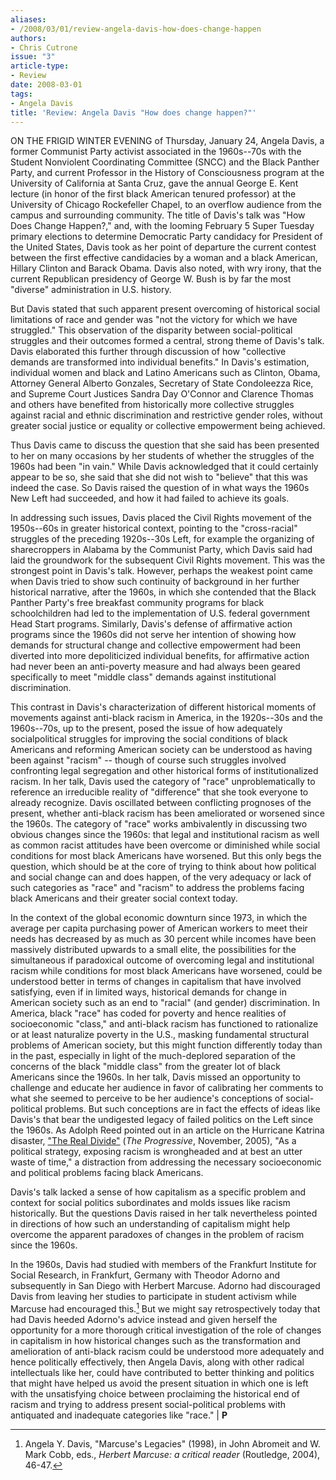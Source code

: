 ```yaml
---
aliases:
- /2008/03/01/review-angela-davis-how-does-change-happen
authors:
- Chris Cutrone
issue: "3"
article-type:
- Review
date: 2008-03-01
tags:
- Angela Davis
title: 'Review: Angela Davis "How does change happen?"'
---
```


ON THE FRIGID WINTER EVENING of Thursday, January 24, Angela Davis, a former Communist Party activist associated in the 1960s--70s with the Student Nonviolent Coordinating Committee (SNCC) and the Black Panther Party, and current Professor in the History of Consciousness program at the University of California at Santa Cruz, gave the annual George E. Kent lecture (in honor of the first black American tenured professor) at the University of Chicago Rockefeller Chapel, to an overflow audience from the campus and surrounding community. The title of Davis's talk was "How Does Change Happen?," and, with the looming February 5 Super Tuesday primary elections to determine Democratic Party candidacy for President of the United States, Davis took as her point of departure the current contest between the first effective candidacies by a woman and a black American, Hillary Clinton and Barack Obama. Davis also noted, with wry irony, that the current Republican presidency of George W. Bush is by far the most "diverse" administration in U.S. history.

But Davis stated that such apparent present overcoming of historical social limitations of race and gender was "not the victory for which we have struggled." This observation of the disparity between social-political struggles and their outcomes formed a central, strong theme of Davis's talk. Davis elaborated this further through discussion of how "collective demands are transformed into individual benefits." In Davis's estimation, individual women and black and Latino Americans such as Clinton, Obama, Attorney General Alberto Gonzales, Secretary of State Condoleezza Rice, and Supreme Court Justices Sandra Day O'Connor and Clarence Thomas and others have benefited from historically more collective struggles against racial and ethnic discrimination and restrictive gender roles, without greater social justice or equality or collective empowerment being achieved.

Thus Davis came to discuss the question that she said has been presented to her on many occasions by her students of whether the struggles of the 1960s had been "in vain." While Davis acknowledged that it could certainly appear to be so, she said that she did not wish to "believe" that this was indeed the case. So Davis raised the question of in what ways the 1960s New Left had succeeded, and how it had failed to achieve its goals.

In addressing such issues, Davis placed the Civil Rights movement of the 1950s--60s in greater historical context, pointing to the "cross-racial" struggles of the preceding 1920s--30s Left, for example the organizing of sharecroppers in Alabama by the Communist Party, which Davis said had laid the groundwork for the subsequent Civil Rights movement. This was the strongest point in Davis's talk. However, perhaps the weakest point came when Davis tried to show such continuity of background in her further historical narrative, after the 1960s, in which she contended that the Black Panther Party's free breakfast community programs for black schoolchildren had led to the implementation of U.S. federal government Head Start programs. Similarly, Davis's defense of affirmative action programs since the 1960s did not serve her intention of showing how demands for structural change and collective empowerment had been diverted into more depoliticized individual benefits, for affirmative action had never been an anti-poverty measure and had always been geared specifically to meet "middle class" demands against institutional discrimination.

This contrast in Davis's characterization of different historical moments of movements against anti-black racism in America, in the 1920s--30s and the 1960s--70s, up to the present, posed the issue of how adequately socialpolitical struggles for improving the social conditions of black Americans and reforming American society can be understood as having been against "racism" -- though of course such struggles involved confronting legal segregation and other historical forms of institutionalized racism. In her talk, Davis used the category of "race" unproblematically to reference an irreducible reality of "difference" that she took everyone to already recognize. Davis oscillated between conflicting prognoses of the present, whether anti-black racism has been ameliorated or worsened since the 1960s. The category of "race" works ambivalently in discussing two obvious changes since the 1960s: that legal and institutional racism as well as common racist attitudes have been overcome or diminished while social conditions for most black Americans have worsened. But this only begs the question, which should be at the core of trying to think about how political and social change can and does happen, of the very adequacy or lack of such categories as "race" and "racism" to address the problems facing black Americans and their greater social context today.

In the context of the global economic downturn since 1973, in which the average per capita purchasing power of American workers to meet their needs has decreased by as much as 30 percent while incomes have been massively distributed upwards to a small elite, the possibilities for the simultaneous if paradoxical outcome of overcoming legal and institutional racism while conditions for most black Americans have worsened, could be understood better in terms of changes in capitalism that have involved satisfying, even if in limited ways, historical demands for change in American society such as an end to "racial" (and gender) discrimination. In America, black "race" has coded for poverty and hence realities of socioeconomic "class," and anti-black racism has functioned to rationalize or at least naturalize poverty in the U.S., masking fundamental structural problems of American society, but this might function differently today than in the past, especially in light of the much-deplored separation of the concerns of the black "middle class" from the greater lot of black Americans since the 1960s. In her talk, Davis missed an opportunity to challenge and educate her audience in favor of calibrating her comments to what she seemed to perceive to be her audience's conceptions of social-political problems. But such conceptions are in fact the effects of ideas like Davis's that bear the undigested legacy of failed politics on the Left since the 1960s. As Adolph Reed pointed out in an article on the Hurricane Katrina disaster, ["The Real Divide"](http://lists.portside.org/cgi-bin/listserv/wa?A2=ind0511a&L=portside&T=0&P=1551) (*The Progressive*, November, 2005), "As a political strategy, exposing racism is wrongheaded and at best an utter waste of time," a distraction from addressing the necessary socioeconomic and political problems facing black Americans.

Davis's talk lacked a sense of how capitalism as a specific problem and context for social politics subordinates and molds issues like racism historically. But the questions Davis raised in her talk nevertheless pointed in directions of how such an understanding of capitalism might help overcome the apparent paradoxes of changes in the problem of racism since the 1960s.

In the 1960s, Davis had studied with members of the Frankfurt Institute for Social Research, in Frankfurt, Germany with Theodor Adorno and subsequently in San Diego with Herbert Marcuse. Adorno had discouraged Davis from leaving her studies to participate in student activism while Marcuse had encouraged this.[^1] But we might say retrospectively today that had Davis heeded Adorno's advice instead and given herself the opportunity for a more thorough critical investigation of the role of changes in capitalism in how historical changes such as the transformation and amelioration of anti-black racism could be understood more adequately and hence politically effectively, then Angela Davis, along with other radical intellectuals like her, could have contributed to better thinking and politics that might have helped us avoid the present situation in which one is left with the unsatisfying choice between proclaiming the historical end of racism and trying to address present social-political problems with antiquated and inadequate categories like "race." | **P**


[^1]: Angela Y. Davis, "Marcuse's Legacies" (1998), in John Abromeit and W. Mark Cobb, eds., *Herbert Marcuse: a critical reader* (Routledge, 2004), 46-47.
